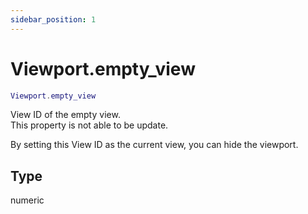 ```yaml
---
sidebar_position: 1
---
```


# Viewport.empty_view
```lua
Viewport.empty_view
```
View ID of the empty view.<br/>
This property is not able to be update.

By setting this View ID as the current view, you can hide the viewport.

## Type
numeric